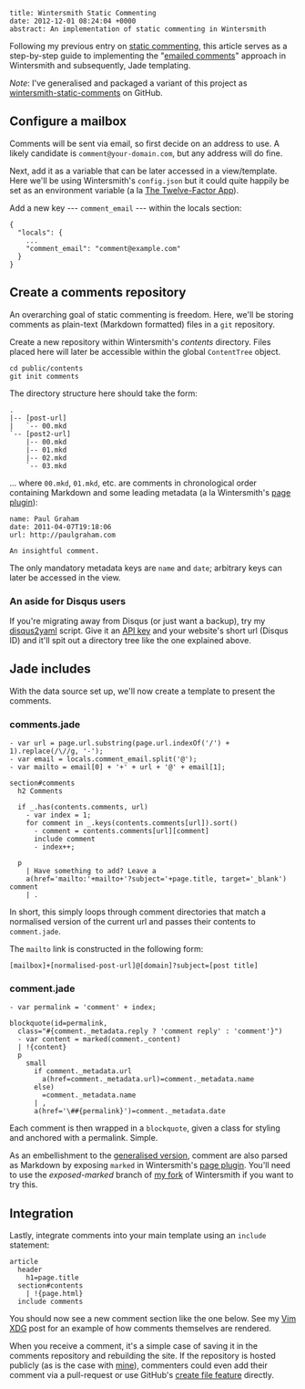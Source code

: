 ```metadata
title: Wintersmith Static Commenting
date: 2012-12-01 08:24:04 +0000
abstract: An implementation of static commenting in Wintersmith
```

Following my previous entry on [static commenting][], this article serves as a
step-by-step guide to implementing the "[emailed comments][]" approach in
Wintersmith and subsequently, Jade templating.

*Note*: I've generalised and packaged a variant of this project as
[wintersmith-static-comments][] on GitHub.

## Configure a mailbox

Comments will be sent via email, so first decide on an address to use. A likely
candidate is `comment@your-domain.com`, but any address will do fine.

Next, add it as a variable that can be later accessed in a view/template. Here
we'll be using Wintersmith's `config.json` but it could quite happily be set as
an environment variable (a la [The Twelve-Factor App][twelve-factor]).

Add a new key --- `comment_email` --- within the locals section:

    {
      "locals": {
        ...
        "comment_email": "comment@example.com"
      }
    }

## Create a comments repository

An overarching goal of static commenting is freedom. Here, we'll be storing
comments as plain-text (Markdown formatted) files in a `git` repository.

Create a new repository within Wintersmith's *contents* directory. Files placed
here will later be accessible within the global `ContentTree` object.

    cd public/contents
    git init comments

The directory structure here should take the form:

    .
    |-- [post-url]
    |   `-- 00.mkd
    `-- [post2-url]
        |-- 00.mkd
        |-- 01.mkd
        |-- 02.mkd
        `-- 03.mkd

... where `00.mkd`, `01.mkd`, etc. are comments in chronological order
containing Markdown and some leading metadata (a la Wintersmith's [page
plugin][]):

    name: Paul Graham
    date: 2011-04-07T19:18:06
    url: http://paulgraham.com

    An insightful comment.

The only mandatory metadata keys are `name` and `date`; arbitrary keys can
later be accessed in the view.

### An aside for Disqus users

If you're migrating away from Disqus (or just want a backup), try my
[disqus2yaml][] script. Give it an [API key][disqus-api] and your website's
short url (Disqus ID) and it'll spit out a directory tree like the one
explained above.

## Jade includes

With the data source set up, we'll now create a template to present the
comments.

### comments.jade

```
- var url = page.url.substring(page.url.indexOf('/') + 1).replace(/\//g, '-');
- var email = locals.comment_email.split('@');
- var mailto = email[0] + '+' + url + '@' + email[1];

section#comments
  h2 Comments

  if _.has(contents.comments, url)
    - var index = 1;
    for comment in _.keys(contents.comments[url]).sort()
      - comment = contents.comments[url][comment]
      include comment
      - index++;

  p
    | Have something to add? Leave a 
    a(href='mailto:'+mailto+'?subject='+page.title, target='_blank') comment
    | .
```

In short, this simply loops through comment directories that match a normalised
version of the current url and passes their contents to `comment.jade`.

The `mailto` link is constructed in the following form:

    [mailbox]+[normalised-post-url]@[domain]?subject=[post title]

### comment.jade

```
- var permalink = 'comment' + index;

blockquote(id=permalink,
  class="#{comment._metadata.reply ? 'comment reply' : 'comment'}")
  - var content = marked(comment._content)
  | !{content}
  p
    small
      if comment._metadata.url
        a(href=comment._metadata.url)=comment._metadata.name
      else)
        =comment._metadata.name
      | , 
      a(href='\##{permalink}')=comment._metadata.date
```

Each comment is then wrapped in a `blockquote`, given a class for styling and
anchored with a permalink. Simple.

As an embellishment to the [generalised version][wintersmith-static-comments],
comment are also parsed as Markdown by exposing `marked` in Wintersmith's [page
plugin][expose-marked]. You'll need to use the *exposed-marked* branch of [my
fork][wintersmith-fork] of Wintersmith if you want to try this.

## Integration

Lastly, integrate comments into your main template using an `include`
statement:

```
article
  header
    h1=page.title
  section#contents
    | !{page.html}
  include comments
```

You should now see a new comment section like the one below. See my [Vim
XDG][vim-xdg] post for an example of how comments themselves are rendered.

When you receive a comment, it's a simple case of saving it in the comments
repository and rebuilding the site. If the repository is hosted publicly (as is
the case with [mine][gh-comments]), commenters could even add their comment via
a pull-request or use GitHub's [create file feature][gh-create] directly.

  [static commenting]: /static-commenting
  [emailed comments]: /static-commenting#emailed-comments
  [twelve-factor]: http://www.12factor.net/
  [page plugin]: https://github.com/jnordberg/wintersmith/#the-page-plugin
  [disqus2yaml]: https://github.com/tlvince/scripts-python/blob/master/disqus2yaml.py
  [disqus-api]: http://help.disqus.com/customer/portal/articles/472122-where-do-i-find-my-api-keys-
  [underscore]: http://underscorejs.org/#objects
  [wintersmith-static-comments]: https://github.com/tlvince/wintersmith-static-comments
  [expose-marked]: https://github.com/tlvince/wintersmith/commit/8c8e0faed8b76629825ab270cb79034e48f165c6
  [wintersmith-fork]: https://github.com/tlvince/wintersmith/branches
  [vim-xdg]: /vim-respect-xdg#comments
  [gh-comments]: https://github.com/tlvince/tlvince-comments
  [gh-create]: https://github.com/blog/1327-creating-files-on-github
